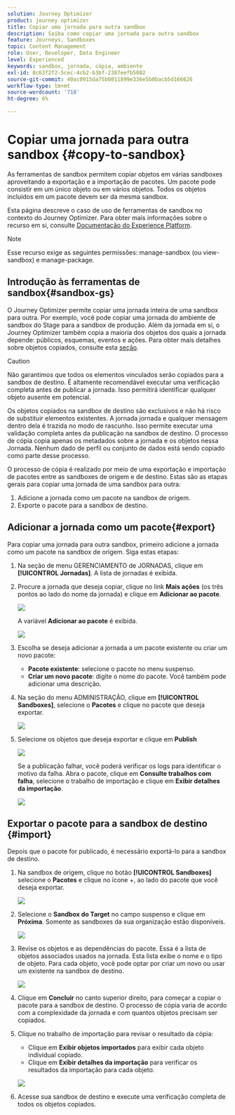 ```yaml
---
solution: Journey Optimizer
product: journey optimizer
title: Copiar uma jornada para outra sandbox
description: Saiba como copiar uma jornada para outra sandbox
feature: Journeys, Sandboxes
topic: Content Management
role: User, Developer, Data Engineer
level: Experienced
keywords: sandbox, jornada, cópia, ambiente
exl-id: 8c63f2f2-5cec-4cb2-b3bf-2387eefb5002
source-git-commit: 40ac0915da75b0011899e336e5b0bacb5d166626
workflow-type: tm+mt
source-wordcount: '718'
ht-degree: 6%

---
```


# Copiar uma jornada para outra sandbox {#copy-to-sandbox}

<!--
>[!CONTEXTUALHELP]
>id="ajo_journey_copy_main"
>title="Copy a journey to another sandbox"
>abstract="Journey Optimizer allows you to copy an entire journey from one sandbox to another. For example, you can copy a journey from the Stage sandbox environment to your Production sandbox. In addition to the Journey itself, Journey Optimizer also copies most of the objects the journey depends on."

>[!CONTEXTUALHELP]
>id="ajo_journey_copy_sandbox_details"
>title="Sandbox details"
>abstract="Select the destination sandbox you want to copy the journey to. Only sandboxes within your organization are available."

>[!CONTEXTUALHELP]
>id="ajo_journey_copy_object_details"
>title="Object details"
>abstract="This is the journey you are going to copy."

>[!CONTEXTUALHELP]
>id="ajo_journey_copy_dependent_objects"
>title="Dependent objects"
>abstract="This is the list of associated objects used in the journey. This list displays the name, the object type, as well as the internal Journey Optimizer ID."
-->

As ferramentas de sandbox permitem copiar objetos em várias sandboxes aproveitando a exportação e a importação de pacotes. Um pacote pode consistir em um único objeto ou em vários objetos. Todos os objetos incluídos em um pacote devem ser da mesma sandbox.

Esta página descreve o caso de uso de ferramentas de sandbox no contexto do Journey Optimizer. Para obter mais informações sobre o recurso em si, consulte [Documentação do Experience Platform](https://experienceleague.adobe.com/docs/experience-platform/sandbox/ui/sandbox-tooling.html).

>[!NOTE]
>
>Esse recurso exige as seguintes permissões: manage-sandbox (ou view-sandbox) e manage-package.

## Introdução às ferramentas de sandbox{#sandbox-gs}

O Journey Optimizer permite copiar uma jornada inteira de uma sandbox para outra. Por exemplo, você pode copiar uma jornada do ambiente de sandbox do Stage para a sandbox de produção. Além da jornada em si, o Journey Optimizer também copia a maioria dos objetos dos quais a jornada depende: públicos, esquemas, eventos e ações. Para obter mais detalhes sobre objetos copiados, consulte esta [seção](https://experienceleague.adobe.com/docs/experience-platform/sandbox/ui/sandbox-tooling.html#abobe-journey-optimizer-objects).

>[!CAUTION]
>
>Não garantimos que todos os elementos vinculados serão copiados para a sandbox de destino. É altamente recomendável executar uma verificação completa antes de publicar a jornada. Isso permitirá identificar qualquer objeto ausente em potencial.

Os objetos copiados na sandbox de destino são exclusivos e não há risco de substituir elementos existentes. A jornada jornada e qualquer mensagem dentro dela é trazida no modo de rascunho. Isso permite executar uma validação completa antes da publicação na sandbox de destino. O processo de cópia copia apenas os metadados sobre a jornada e os objetos nessa Jornada. Nenhum dado de perfil ou conjunto de dados está sendo copiado como parte desse processo.

O processo de cópia é realizado por meio de uma exportação e importação de pacotes entre as sandboxes de origem e de destino. Estas são as etapas gerais para copiar uma jornada de uma sandbox para outra:

1. Adicione a jornada como um pacote na sandbox de origem.
1. Exporte o pacote para a sandbox de destino.

## Adicionar a jornada como um pacote{#export}

Para copiar uma jornada para outra sandbox, primeiro adicione a jornada como um pacote na sandbox de origem. Siga estas etapas:

1. Na seção de menu GERENCIAMENTO de JORNADAS, clique em **[!UICONTROL Jornadas]**. A lista de jornadas é exibida.

1. Procure a jornada que deseja copiar, clique no link **Mais ações** (os três pontos ao lado do nome da jornada) e clique em **Adicionar ao pacote**.

   ![](assets/journey-sandbox1.png)

   A variável **Adicionar ao pacote** é exibida.

   ![](assets/journey-sandbox2.png)

1. Escolha se deseja adicionar a jornada a um pacote existente ou criar um novo pacote:

   * **Pacote existente**: selecione o pacote no menu suspenso.
   * **Criar um novo pacote**: digite o nome do pacote. Você também pode adicionar uma descrição.

1. Na seção do menu ADMINISTRAÇÃO, clique em **[!UICONTROL Sandboxes]**, selecione o **Pacotes** e clique no pacote que deseja exportar.

   ![](assets/journey-sandbox3.png)

1. Selecione os objetos que deseja exportar e clique em **Publish**

   ![](assets/journey-sandbox4.png)

   Se a publicação falhar, você poderá verificar os logs para identificar o motivo da falha. Abra o pacote, clique em **Consulte trabalhos com falha**, selecione o trabalho de importação e clique em **Exibir detalhes da importação**.

   ![](assets/journey-sandbox9.png)

## Exportar o pacote para a sandbox de destino {#import}

Depois que o pacote for publicado, é necessário exportá-lo para a sandbox de destino.

1. Na sandbox de origem, clique no botão **[!UICONTROL Sandboxes]** selecione o **Pacotes** e clique no ícone +, ao lado do pacote que você deseja exportar.

   ![](assets/journey-sandbox5.png)

1. Selecione o **Sandbox do Target** no campo suspenso e clique em **Próxima**. Somente as sandboxes da sua organização estão disponíveis.

   ![](assets/journey-sandbox6.png)

1. Revise os objetos e as dependências do pacote. Essa é a lista de objetos associados usados na jornada. Esta lista exibe o nome e o tipo de objeto. Para cada objeto, você pode optar por criar um novo ou usar um existente na sandbox de destino.

   ![](assets/journey-sandbox7.png)

1. Clique em **Concluir** no canto superior direito, para começar a copiar o pacote para a sandbox de destino. O processo de cópia varia de acordo com a complexidade da jornada e com quantos objetos precisam ser copiados.

1. Clique no trabalho de importação para revisar o resultado da cópia:

   * Clique em **Exibir objetos importados** para exibir cada objeto individual copiado.
   * Clique em **Exibir detalhes da importação** para verificar os resultados da importação para cada objeto.

   ![](assets/journey-sandbox8.png)

1. Acesse sua sandbox de destino e execute uma verificação completa de todos os objetos copiados.
